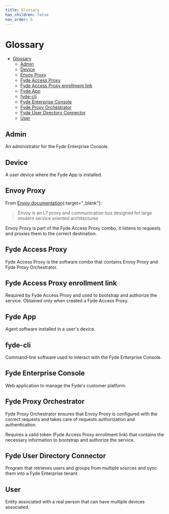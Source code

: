 ```yaml
---
title: Glossary
has_children: false
nav_order: 6
---
```

# Glossary

- [Glossary](#glossary)
  - [Admin](#admin)
  - [Device](#device)
  - [Envoy Proxy](#envoy-proxy)
  - [Fyde Access Proxy](#fyde-access-proxy)
  - [Fyde Access Proxy enrollment link](#fyde-access-proxy-enrollment-link)
  - [Fyde App](#fyde-app)
  - [fyde-cli](#fyde-cli)
  - [Fyde Enterprise Console](#fyde-enterprise-console)
  - [Fyde Proxy Orchestrator](#fyde-proxy-orchestrator)
  - [Fyde User Directory Connector](#fyde-user-directory-connector)
  - [User](#user)

## Admin

An administrator for the Fyde Enterprise Console.

## Device

A user device where the Fyde App is installed.

## Envoy Proxy

From [Envoy documentation](https://www.envoyproxy.io/docs/envoy/latest/intro/what_is_envoy){:target="_blank"}:

> Envoy is an L7 proxy and communication bus designed for large modern service oriented architectures

Envoy Proxy is part of the Fyde Access Proxy combo, it listens to requests and proxies them to the correct destination.

## Fyde Access Proxy

Fyde Access Proxy is the software combo that contains Envoy Proxy and Fyde Proxy Orchestrator.

## Fyde Access Proxy enrollment link

Required by Fyde Access Proxy and used to bootstrap and authorize the service. Obtained only when created a Fyde Access Proxy.

## Fyde App

Agent software installed in a user's device.

## fyde-cli

Command-line software used to interact with the Fyde Enterprise Console.

## Fyde Enterprise Console

Web application to manage the Fyde's customer platform.

## Fyde Proxy Orchestrator

Fyde Proxy Orchestrator ensures that Envoy Proxy is configured with the correct requests and takes care of requests authorization and authentication.

Requires a valid token (Fyde Access Proxy enrollment link) that contains the necessary information to bootstrap and authorize the service.

## Fyde User Directory Connector

Program that retrieves users and groups from multiple sources and sync them into a Fyde Enterprise tenant

## User

Entity associated with a real person that can have multiple devices associated.
